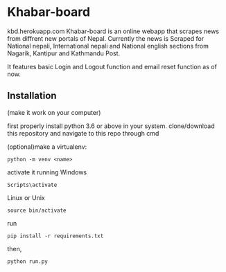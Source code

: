 # Khabar-board
kbd.herokuapp.com
Khabar-board is an online webapp that scrapes news from diffrent new portals of Nepal. Currently the news is Scraped for National nepali, 
International nepali and National english sections from Nagarik, Kantipur and Kathmandu Post.

It features basic Login and Logout function and email reset function as of now.

 ## Installation 
 (make it work on your computer)
 
first properly install python 3.6 or above in your system.
clone/download this repository and navigate to this repo through cmd

(optional)make a virtualenv:

    python -m venv <name>
    
activate it running 
Windows

    Scripts\activate
Linux or Unix
    
    source bin/activate
    
run 

    pip install -r requirements.txt
then,

    python run.py

